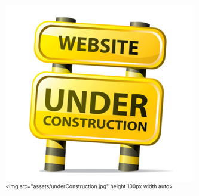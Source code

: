 
![](assets/underConstruction.jpg)
<img src="assets/underConstruction.jpg" height 100px width auto>
